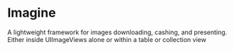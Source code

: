 # Imagine
A lightweight framework for images downloading, cashing, and presenting. Either inside UIImageViews alone or within a table or collection view
